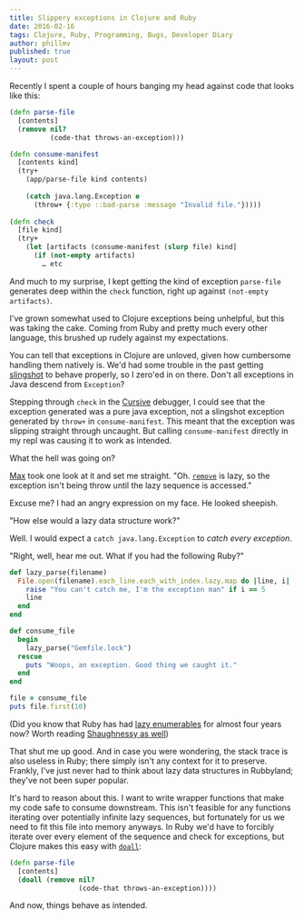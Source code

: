 ```yaml
---
title: Slippery exceptions in Clojure and Ruby
date: 2016-02-16
tags: Clojure, Ruby, Programming, Bugs, Developer Diary
author: phillmv
published: true
layout: post
---
```


Recently I spent a couple of hours banging my head against code that looks like this:

```clojure
(defn parse-file
  [contents]
  (remove nil?
          (code-that throws-an-exception)))

(defn consume-manifest
  [contents kind]
  (try+
    (app/parse-file kind contents)
    
    (catch java.lang.Exception e
      (throw+ {:type ::bad-parse :message "Invalid file."}))))
      
(defn check
  [file kind]
  (try+
    (let [artifacts (consume-manifest (slurp file) kind]
      (if (not-empty artifacts)
        … etc
```

And much to my surprise, I kept getting the kind of exception `parse-file` generates deep within the `check` function, right up against `(not-empty artifacts)`.

I've grown somewhat used to Clojure exceptions being unhelpful, but this was taking the cake. Coming from Ruby and pretty much every other language, this brushed up rudely against my expectations. 

You can tell that exceptions in Clojure are unloved, given how cumbersome handling them natively is. We'd had some trouble in the past getting [slingshot](https://github.com/scgilardi/slingshot) to behave properly, so I zero'ed in on there. Don't all exceptions in Java descend from `Exception`?

Stepping through `check` in the [Cursive](cursive-ide.com) debugger, I could see that the exception generated was a pure java exception, not a slingshot exception generated by `throw+` in `consume-manifest`. This meant that the exception was slipping straight through uncaught. But calling `consume-manifest` directly in my repl was causing it to work as intended.

What the hell was going on?

[Max](https://twitter.com/mveytsman) took one look at it and set me straight. "Oh. [`remove`](https://clojuredocs.org/clojure.core/remove) is lazy, so the exception isn't being throw until the lazy sequence is accessed."

Excuse me? I had an angry expression on my face. He looked sheepish.

"How else would a lazy data structure work?"

Well. I would expect a `catch java.lang.Exception` to _catch every exception_.

"Right, well, hear me out. What if you had the following Ruby?"


```ruby
def lazy_parse(filename)
  File.open(filename).each_line.each_with_index.lazy.map do |line, i|
    raise "You can't catch me, I'm the exception man" if i == 5
    line
  end
end

def consume_file
  begin
    lazy_parse("Gemfile.lock")
  rescue
    puts "Woops, an exception. Good thing we caught it."
  end
end

file = consume_file
puts file.first(10)
```
    
    

(Did you know that Ruby has had [lazy enumerables](http://railsware.com/blog/2012/03/13/ruby-2-0-enumerablelazy/) for almost four years now? Worth reading [Shaughnessy as well](http://patshaughnessy.net/2013/4/3/ruby-2-0-works-hard-so-you-can-be-lazy))

That shut me up good. And in case you were wondering, the stack trace is also useless in Ruby; there simply isn't any context for it to preserve. Frankly, I've just never had to think about lazy data structures in Rubbyland; they've not been super popular. 

It's hard to reason about this. I want to write wrapper functions that make my code safe to consume downstream. This isn't feasible for any functions iterating over potentially infinite lazy sequences, but fortunately for us we need to fit this file into memory anyways. In Ruby we'd have to forcibly iterate over every element of the sequence and check for exceptions, but Clojure makes this easy with [`doall`](https://clojuredocs.org/clojure.core/doall):

```clojure
(defn parse-file
  [contents]
  (doall (remove nil?
                 (code-that throws-an-exception))))
```


And now, things behave as intended.
